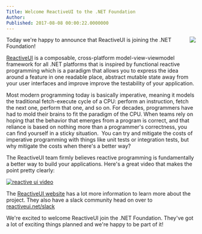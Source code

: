 ```yaml
---
Title: Welcome ReactiveUI to the .NET Foundation
Author: 
Published: 2017-08-08 00:00:22.0000000
---
```

<p><img style="float: right;" src="assets/posts/reactiveui-logo.png"><p>Today we're happy to announce that ReactiveUI is joining the .NET Foundation!</p><p><a href="https://reactiveui.net/">ReactiveUI</a> is a composable, cross-platform model-view-viewmodel framework for all .NET platforms that is inspired by functional reactive programming which is a paradigm that allows you to express the idea around a feature in one readable place, abstract mutable state away from your user interfaces and improve improve the testability of your application.</p><p>Most modern programming today is basically imperative, meaning it models the traditional fetch-execute cycle of a CPU: perform an instruction, fetch the next one, perform that one, and so on. For decades, programmers have had to mold their brains to fit the paradigm of the CPU. When teams rely on hoping that the behavior that emerges from a program is correct, and that reliance is based on nothing more than a programmer's correctness, you can find yourself in a sticky situation.&nbsp; You can try and mitigate the costs of imperative programming with things like unit tests or integration tests, but why mitigate the costs when there's a better way?<p>The ReactiveUI team firmly believes reactive programming is fundamentally a better way to build your applications. Here's a great video that makes the point pretty clearly:<p>
<a href="https://www.youtube.com/watch?v=DYEbUF4xs1Q"><img src="assets/posts/reactive-ui-video.png" alt="reactive ui video"></a><p>The <a href="https://reactiveui.net/about/">ReactiveUI website</a> has a lot more information to learn more about the project. They also have a slack community head on over to <a href="https://reactiveui.net/slack/">reactiveui.net/slack</a><p>We're excited to welcome ReactiveUI join the .NET Foundation. They've got a lot of exciting things planned and we're happy to be part of it!</p>
